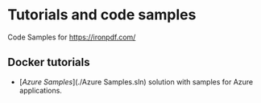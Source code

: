 # Tutorials and code samples

Code Samples for https://ironpdf.com/

## Docker tutorials
* [_Azure Samples_](./Azure Samples.sln) solution with samples for Azure applications.
